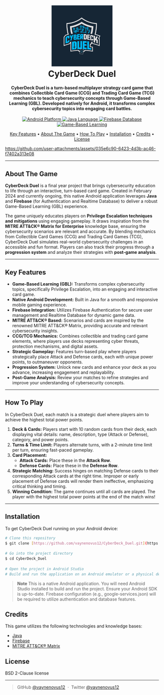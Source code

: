 <h1 align="center">
  <br>
  <a href="#"><img src="./app/src/main/res/drawable/cyberdeck_logo.png" alt="CyberDeck Duel" width="200"></a>
  <br>
  CyberDeck Duel
  <br>
</h1>

<h4 align="center">CyberDeck Duel is a turn-based multiplayer strategy card game that combines Collectible Card Game (CCG) and Trading Card Game (TCG) mechanics to teach cybersecurity concepts through Game-Based Learning (GBL). Developed natively for Android, it transforms complex cybersecurity topics into engaging card battles.</h4>

<p align="center">
  <a href="#">
    <img src="https://img.shields.io/badge/Platform-Android-green"
             alt="Android Platform">
  </a>
  <a href="#">
    <img src="https://img.shields.io/badge/Language-Java-blue"
             alt="Java Language">
  </a>
  <a href="#">
    <img src="https://img.shields.io/badge/Database-Firebase-orange"
             alt="Firebase Database">
  </a>
  <a href="#">
    <img src="https://img.shields.io/badge/Concept-GBL-purple"
             alt="Game-Based Learning">
  </a>
</p>

<p align="center">
  <a href="#key-features">Key Features</a> •
  <a href="#about-the-game">About The Game</a> •
  <a href="#how-to-play">How To Play</a> •
  <a href="#installation">Installation</a> •
  <a href="#credits">Credits</a> •
  <a href="#license">License</a>
</p>

https://github.com/user-attachments/assets/035e6c90-6423-4d3b-ac46-f7402a313e08

---

## About The Game

**CyberDeck Duel** is a final year project that brings cybersecurity education to life through an interactive, turn-based card game. Created in February 2024 and currently ongoing, this native Android application leverages **Java** and **Firebase** (for Authentication and Realtime Database) to deliver a robust Game-Based Learning (GBL) experience.

The game uniquely educates players on **Privilege Escalation techniques and mitigations** using engaging gameplay. It draws inspiration from the **MITRE ATT&CK® Matrix for Enterprise** knowledge base, ensuring the cybersecurity scenarios are relevant and accurate. By blending mechanics from Collectible Card Games (CCG) and Trading Card Games (TCG), CyberDeck Duel simulates real-world cybersecurity challenges in an accessible and fun format. Players can also track their progress through a **progression system** and analyze their strategies with **post-game analysis**.

---

## Key Features

* **Game-Based Learning (GBL):** Transforms complex cybersecurity topics, specifically Privilege Escalation, into an engaging and interactive card game.
* **Native Android Development:** Built in Java for a smooth and responsive mobile gaming experience.
* **Firebase Integration:** Utilizes Firebase Authentication for secure user management and Realtime Database for dynamic game data.
* **MITRE ATT&CK® Based:** Scenarios and cards are inspired by the renowned MITRE ATT&CK® Matrix, providing accurate and relevant cybersecurity insights.
* **CCG/TCG Mechanics:** Combines collectible and trading card game elements, where players use decks representing cyber threats, protection mechanisms, and digital assets.
* **Strategic Gameplay:** Features turn-based play where players strategically place Attack and Defense cards, each with unique power points, to outmaneuver opponents.
* **Progression System:** Unlock new cards and enhance your deck as you advance, increasing engagement and replayability.
* **Post-Game Analysis:** Review your matches to refine strategies and improve your understanding of cybersecurity concepts.

---

## How To Play

In CyberDeck Duel, each match is a strategic duel where players aim to achieve the highest total power points.

1.  **Deck & Cards:** Players start with 10 random cards from their deck, each displaying vital details: name, description, type (Attack or Defense), category, and power points.
2.  **Turns & Time Limit:** Players alternate turns, with a 2-minute time limit per turn, ensuring fast-paced gameplay.
3.  **Card Placement:**
    * **Attack Cards:** Place these in the **Attack Row**.
    * **Defense Cards:** Place these in the **Defense Row**.
4.  **Strategic Matching:** Success hinges on matching Defense cards to their corresponding Attack cards at the right time. Improper or early placement of Defense cards will render them ineffective, emphasizing critical thinking and timing.
5.  **Winning Condition:** The game continues until all cards are played. The player with the highest total power points at the end of the match wins!

---

## Installation

To get CyberDeck Duel running on your Android device:

```bash
# Clone this repository
$ git clone [https://github.com/vaynenovus12/CyberDeck_Duel.git](https://github.com/vaynenovus12/CyberDeck_Duel.git)

# Go into the project directory
$ cd CyberDeck_Duel

# Open the project in Android Studio
# Build and run the application on an Android emulator or a physical device.
```

> **Note**
> This is a native Android application. You will need Android Studio installed to build and run the project. Ensure your Android SDK is up-to-date. Firebase configuration (e.g., google-services.json) will be required to utilize authentication and database features.

## Credits

This game utilizes the following technologies and knowledge bases:

- [Java](https://www.java.com/en/)
- [Firebase](https://firebase.google.com/)
- [MITRE ATT&CK® Matrix](https://attack.mitre.org/)

## License

BSD 2-Clause license

---

> GitHub [@vaynenovus12](https://github.com/vaynenovus12) &nbsp;&middot;&nbsp;
> Twitter [@vaynenovus12](https://twitter.com/vaynenovus12)
